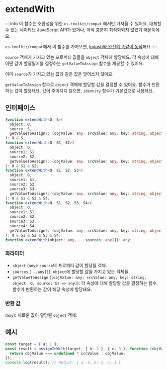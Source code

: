 # extendWith

::: info
이 함수는 호환성을 위한 `es-toolkit/compat` 에서만 가져올 수 있어요. 대체할 수 있는 네이티브 JavaScript API가 있거나, 아직 충분히 최적화되지 않았기 때문이에요.

`es-toolkit/compat`에서 이 함수를 가져오면, [lodash와 완전히 똑같이 동작](../../../compatibility.md)해요.
:::

`source` 객체가 가지고 있는 프로퍼티 값들을 `object` 객체에 할당해요. 각 속성에 대해 어떤 값이 할당될지를 결정하는 `getValueToAssign` 함수를 제공할 수 있어요.

이미 `source`가 가지고 있는 값과 같은 값은 덮어쓰지 않아요.

`getValueToAssign` 함수로 `object` 객체에 할당할 값을 결정할 수 있어요. 함수가 반환하는 값이 할당돼요. 값이 주어지지 않으면, `identity` 함수가 기본값으로 사용돼요.

## 인터페이스

```typescript
function extendWith<O, S>(
  object: O,
  source: S,
  getValueToAssign?: (objValue: any, srcValue: any, key: string, object: O, source: S) => any
): O & S;
function extendWith<O, S1, S2>(
  object: O,
  source1: S1,
  source2: S2,
  getValueToAssign?: (objValue: any, srcValue: any, key: string, object: O, source: S1 | S2) => any
): O & S1 & S2;
function extendWith<O, S1, S2, S3>(
  object: O,
  source1: S1,
  source2: S2,
  source3: S3,
  getValueToAssign?: (objValue: any, srcValue: any, key: string, object: O, source: S1 | S2 | S3) => any
): O & S1 & S2 & S3;
function extendWith<O, S1, S2, S3, S4>(
  object: O,
  source1: S1,
  source2: S2,
  source3: S3,
  source4: S4,
  getValueToAssign?: (objValue: any, srcValue: any, key: string, object: O, source: S1 | S2 | S3 | S4) => any
): O & S1 & S2 & S3 & S4;
function extendWith(object: any, ...sources: any[]): any;
```

### 파라미터

- `object` (`any`): `source`의 프로퍼티 값이 할당될 객체.
- `sources` (`...any[]`): `object`에 할당할 값을 가지고 있는 객체들.
- `getValueToAssign` (`(objValue: any, srcValue: any, key: string, object: O, source: S) => any)`): 각 속성에 대해 할당할 값을 결정하는 함수. 함수가 반환하는 값이 해당 속성에 할당돼요.

### 반환 값

(`any`): 새로운 값이 할당된 `object` 객체.

## 예시

```typescript
const target = { a: 1 };
const result = assignInWith(target, { b: 2 }, { c: 3 }, function (objValue, srcValue) {
  return objValue === undefined ? srcValue : objValue;
});
console.log(result); // Output: { a: 1, b: 2, c: 3 }
```
